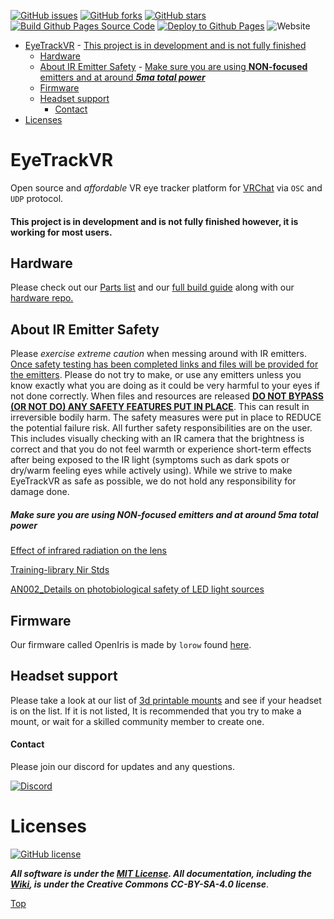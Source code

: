 [![GitHub issues](https://img.shields.io/github/issues/RedHawk989/EyeTrackVR?style=plastic)](https://github.com/RedHawk989/EyeTrackVR/issues) [![GitHub forks](https://img.shields.io/github/forks/RedHawk989/EyeTrackVR?style=plastic)](https://github.com/RedHawk989/EyeTrackVR/network) [![GitHub stars](https://img.shields.io/github/stars/RedHawk989/EyeTrackVR?style=plastic)](https://github.com/RedHawk989/EyeTrackVR/stargazers) [![Build Github Pages Source Code](https://github.com/redhawk989/EyeTrackVR/actions/workflows/build-jekyll.yml/badge.svg?branch=docs)](https://github.com/redhawk989/EyeTrackVR/actions/workflows/build-jekyll.yml) [![Deploy to Github Pages](https://github.com/redhawk989/EyeTrackVR/actions/workflows/pages/pages-build-deployment/badge.svg?branch=docs)](https://github.com/redhawk989/EyeTrackVR/actions/workflows/pages/pages-build-deployment) ![Website](https://img.shields.io/website?down_color=red&down_message=Git%20Pages%20is%20Down%21&style=plastic&up_color=blue&up_message=Git%20Pages%20is%20Up%21&url=https%3A%2F%2Fredhawk989.github.io%2FEyeTrackVR%2F)

- [EyeTrackVR](#eyetrackvr)
      - [This project is in development and is not fully finished](#this-project-is-in-development-and-is-not-fully-finished)
  - [Hardware](#hardware)
  - [About IR Emitter Safety](#about-ir-emitter-safety)
        - [Make sure you are using **NON-focused** emitters and at around ***5ma total power***](#make-sure-you-are-using-non-focused-emitters-and-at-around-5ma-total-power)
  - [Firmware](#firmware)
  - [Headset support](#headset-support)
      - [Contact](#contact)
- [Licenses](#licenses)

# EyeTrackVR

Open source and *affordable* VR eye tracker platform for [VRChat](https://hello.vrchat.com/) via `OSC` and `UDP` protocol.

#### This project is in development and is not fully finished however, it is working for most users.

## Hardware

Please check out our [Parts list](https://redhawk989.github.io/EyeTrackVR/parts-list/) and our [full build guide](https://redhawk989.github.io/EyeTrackVR/full-build-guide/) along with our [hardware repo.](https://github.com/RedHawk989/EyeTrackVR-Hardware)

## About IR Emitter Safety

Please *exercise extreme caution* when messing around with IR emitters.
<ins>Once safety testing has been completed links and files will be provided for the emitters</ins>. Please do not try to make, or use any emitters unless you know exactly what you are doing as it could be very harmful to your eyes if not done correctly.
When files and resources are released <ins>**DO NOT BYPASS (OR NOT DO) ANY SAFETY FEATURES PUT IN PLACE**</ins>. This can result in irreversible bodily harm.
The safety measures were put in place to REDUCE the potential failure risk. All further safety responsibilities are on the user. This includes visually checking with an IR camera that the brightness is correct and that you do not feel warmth or experience short-term effects after being exposed to the IR light (symptoms such as dark spots or dry/warm feeling eyes while actively using). While we strive to make EyeTrackVR as safe as possible, we do not hold any responsibility for damage done.

##### Make sure you are using **NON-focused** emitters and at around ***5ma total power***

[Effect of infrared radiation on the lens](./docs/Reference_Docs/saftey/effect_of_ir_on_the_lens.pdf)

[Training-library Nir Stds](./docs/Reference_Docs/saftey/training-library_nir_stds_20021011.pdf)

[AN002_Details on photobiological safety of LED light sources](./docs/Reference_Docs/saftey/AN002_Details_on_photobiological_safety_of_LED_light_sources.pdf)

## Firmware

Our firmware called OpenIris is made by `lorow` found [here](https://github.com/lorow/OpenIris).

## Headset support

Please take a look at our list of [3d printable mounts](https://redhawk989.github.io/EyeTrackVR/parts-list/#other-parts) and see if your headset is on the list.
If it is not listed, It is recommended that you try to make a mount, or wait for a skilled community member to create one.

#### Contact

Please join our discord for updates and any questions.

[![Discord](https://discord.com/api/guilds/946212245187199026/widget.png?style=banner3)](https://discord.gg/kkXYbVykZX)

# Licenses

[![GitHub license](https://img.shields.io/github/license/RedHawk989/EyeTrackVR?style=plastic)](https://github.com/RedHawk989/EyeTrackVR/blob/main/LICENSE)

***All software is under the [MIT License](http://opensource.org/licenses/MIT).
All documentation, including the [Wiki](https://github.com/RedHawk989/EyeTrackVR/wiki), is under the Creative Commons CC-BY-SA-4.0 license***.

<!-- <div align="center">
<img src="./docs/assets/images/licenses/licenses.svg" width="300" alt="Open Licenses" />
</div> -->

[Top](#eyetrackvr)
 
